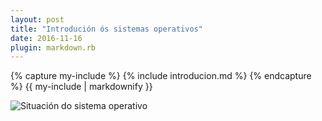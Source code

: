 ```yaml
---
layout: post
title: "Introdución ós sistemas operativos"
date: 2016-11-16
plugin: markdown.rb
---
```

<div class="tab">
    {% capture my-include %}
    {% include introducion.md %}
    {% endcapture %}
    {{ my-include | markdownify }}
</div>

![Situación do sistema operativo]({{http://irocho.github.io/}}/imaxes/capas.png)
